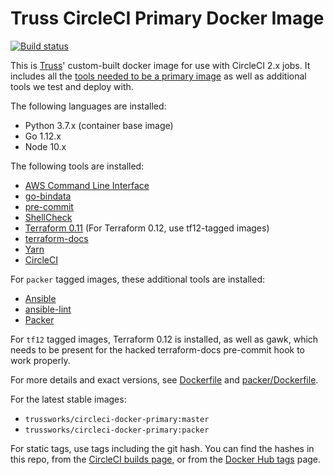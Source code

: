 # Truss CircleCI Primary Docker Image

[![Build status](https://img.shields.io/circleci/project/github/trussworks/circleci-docker-primary/master.svg)](https://circleci.com/gh/trussworks/circleci-docker-primary/tree/master)

This is [Truss](https://truss.works/)' custom-built docker image for use with CircleCI 2.x jobs. It includes all the [tools needed to be a primary image](https://circleci.com/docs/2.0/custom-images/#adding-required-and-custom-tools-or-files) as well as additional tools we test and deploy with.

The following languages are installed:

* Python 3.7.x (container base image)
* Go 1.12.x
* Node 10.x

The following tools are installed:

* [AWS Command Line Interface](https://aws.amazon.com/cli/)
* [go-bindata](https://github.com/kevinburke/go-bindata)
* [pre-commit](http://pre-commit.com/)
* [ShellCheck](https://www.shellcheck.net/)
* [Terraform 0.11](https://www.terraform.io/) (For Terraform 0.12, use tf12-tagged images)
* [terraform-docs](https://github.com/segmentio/terraform-docs)
* [Yarn](https://yarnpkg.com/)
* [CircleCI](https://circleci.com/docs/2.0/local-cli/)

For `packer` tagged images, these additional tools are installed:

* [Ansible](https://pypi.org/project/ansible/)
* [ansible-lint](https://pypi.org/project/ansible-lint/)
* [Packer](https://packer.io/)

For `tf12` tagged images, Terraform 0.12 is installed, as well as gawk,
which needs to be present for the hacked terraform-docs pre-commit hook
to work properly.

For more details and exact versions, see [Dockerfile](https://github.com/trussworks/circleci-docker-primary/blob/master/Dockerfile) and [packer/Dockerfile](https://github.com/trussworks/circleci-docker-primary/blob/master/packer/Dockerfile).

For the latest stable images:

* `trussworks/circleci-docker-primary:master`
* `trussworks/circleci-docker-primary:packer`

For static tags, use tags including the git hash. You can find the hashes in this repo, from the [CircleCI builds page](https://circleci.com/gh/trussworks/circleci-docker-primary/tree/master), or from the [Docker Hub tags](https://hub.docker.com/r/trussworks/circleci-docker-primary/tags/) page.
